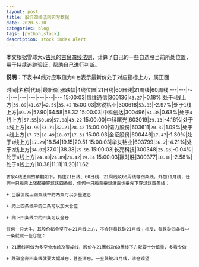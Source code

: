 ```yaml
---
layout: post
title: 股价四线法则实时数据
date: 2020-5-10
categories: blog
tags: [python,stock]
description: stock index alert
---
```



本文根据雪球大v[古泉](https://xueqiu.com/u/7148646888)的[古泉四线法则](https://xueqiu.com/7148646888/130498192)，计算了自己的一些自选股当前所处位置，用于持续追踪验证，帮助自己进行判断。

**说明**：下表中4线对应取值为`红色`表示最新价处于对应指标上方，属正面

时间|名称|代码|最新价|涨跌幅|4线位置|21日线|60日线|21周线|60周线
---|---|---|---|---|---|---|---|---
15:00:03|信维通信|300136|`43.27`|-0.18%|处于`4`线上方|`39.09`|`41.67`|`42.59`|`35.42`
15:00:03|寒锐钴业|300618|`53.85`|-2.97%|处于`1`线上方|`49.25`|57.90|64.58|58.32
15:00:03|中科创达|300496|`64.35`|0.63%|处于`4`线上方|`57.55`|`60.89`|`57.88`|`43.22`
15:00:00|中科曙光|603019|`39.13`|-4.16%|处于`4`线上方|`33.99`|`33.71`|`32.21`|`28.42`
15:00:00|诺力股份|603611|`20.32`|1.09%|处于`4`线上方|`17.73`|`18.49`|`18.07`|`17.31`
15:00:03|金证股份|600446|`17.47`|-1.30%|处于`1`线上方|`17.29`|18.54|19.15|20.51
15:00:03|华友钴业|603799|`36.2`|-4.21%|处于`2`线上方|`34.02`|37.01|38.38|`29.95`
15:00:03|长亮科技|300348|`25.93`|-0.04%|处于`4`线上方|`24.80`|`24.89`|`24.42`|`19.14`
15:00:03|赢时胜|300377|`10.18`|-2.58%|处于`0`线上方|10.38|11.11|11.20|11.62

```
古泉4线法则的精髓如下。抓住21日线、60日线、21周线及60周线等四条线，外加21月线，任何一只股票上涨都要穿过这四条线，任何一只股票要想爆雷也要先下穿过这四条线：

+ 当股价爬上四条线中的两条可以少量建仓

+ 爬上四条线中的三条可以加大仓位

+ 爬上四条线中的四条可以全仓

任何一只大牛，其股价都会坚守在21月线上方，不会轻易跌破21月线；相反，每跌破四条线中一条就减一些仓位：

+ 21周线可做为多空分水岭及警戒线，股价在21周线及60周线下方就要十分慎重，多看少做

+ 跌破全部四条线就要大幅减仓，甚至清仓，一旦跌破21月线，清仓观望
```
